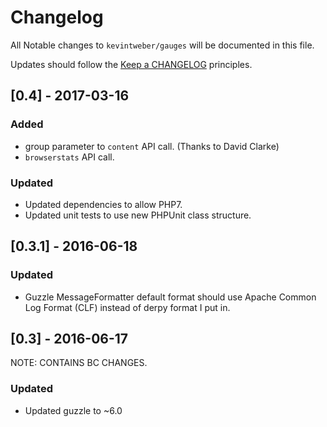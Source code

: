 # Changelog

All Notable changes to `kevintweber/gauges` will be documented in this file.

Updates should follow the [Keep a CHANGELOG](http://keepachangelog.com/) principles.

## [0.4] - 2017-03-16

### Added
- group parameter to `content` API call. (Thanks to David Clarke)
- `browserstats` API call.

### Updated
- Updated dependencies to allow PHP7.
- Updated unit tests to use new PHPUnit class structure.

## [0.3.1] - 2016-06-18

### Updated
- Guzzle MessageFormatter default format should use Apache Common Log Format (CLF) instead of derpy format I put in.

## [0.3] - 2016-06-17

NOTE: CONTAINS BC CHANGES.

### Updated
- Updated guzzle to ~6.0
